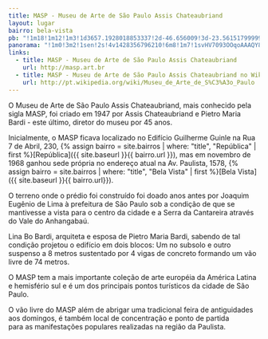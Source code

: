 ```yaml
---
title: MASP - Museu de Arte de São Paulo Assis Chateaubriand
layout: lugar
bairro: bela-vista
pb: "!1m18!1m12!1m3!1d3657.1928018853337!2d-46.656009!3d-23.561517999999996!2m3!1f0!2f0!3f0!3m2!1i1024!2i768!4f13.1!3m3!1m2!1s0x94ce59ceb1eb771f%3A0xe904f6a669744da1!2sMuseum+of+Art+of+S%C3%A3o+Paulo+Assis+Chateaubriand!5e0!3m2!1sen!2sbr!4v1427339675972"
panorama: "!1m0!3m2!1sen!2s!4v1428356796210!6m8!1m7!1svHV7093OOqoAAAQY81T-FA!2m2!1d-23.561882!2d-46.656018!3f357.8767067404451!4f-2.22522348570962!5f0.7820865974627469"
links: 
  - title: MASP - Museu de Arte de São Paulo Assis Chateaubriand
    url: http://masp.art.br
  - title: MASP - Museu de Arte de São Paulo Assis Chateaubriand no Wikipedia
    url: http://pt.wikipedia.org/wiki/Museu_de_Arte_de_S%C3%A3o_Paulo
---
```

O Museu de Arte de São Paulo Assis Chateaubriand, mais conhecido pela sigla MASP, foi criado em 1947 por Assis Chateaubriand e Pietro Maria Bardi - este último, diretor do museu por 45 anos.

Inicialmente, o MASP ficava localizado no Edifício Guilherme Guinle na Rua 7 de Abril, 230, {% assign bairro = site.bairros | where: "title", "República" | first %}[República]({{ site.baseurl }}{{ bairro.url }}), mas em novembro de 1968 ganhou sede própria no endereço atual na Av. Paulista, 1578, {% assign bairro = site.bairros | where: "title", "Bela Vista" | first %}[Bela Vista]({{ site.baseurl }}{{ bairro.url}}).

O terreno onde o prédio foi construído foi doado anos antes por Joaquim Eugênio de Lima à prefeitura de São Paulo sob a condição de que se mantivesse a vista para o centro da cidade e a Serra da Cantareira através do Vale do Anhangabaú.

Lina Bo Bardi, arquiteta e esposa de Pietro Maria Bardi, sabendo de tal condição projetou o edifício em dois blocos: Um no subsolo e outro suspenso a 8 metros sustentado por 4 vigas de concreto formando um vão livre de 74 metros.

O MASP tem a mais importante coleção de arte européia da América Latina e hemisfério sul e é um dos principais pontos turísticos da cidade de São Paulo.

O vão livre do MASP além de abrigar uma tradicional feira de antiguidades aos domingos, é também local de concentração e ponto de partida para as manifestações populares realizadas na região da Paulista.
